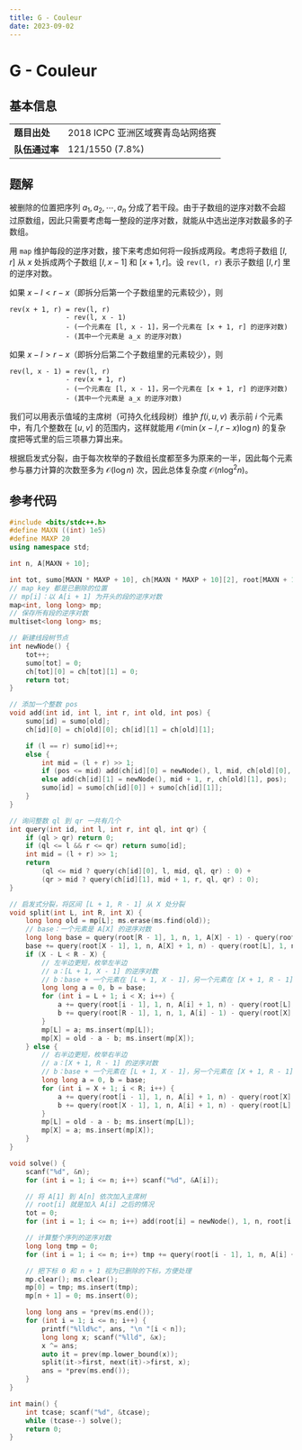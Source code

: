 ```yaml
---
title: G - Couleur
date: 2023-09-02
---
```


# G - Couleur

## 基本信息

<table>
<tr>
<td><b>题目出处</b></td><td>2018 ICPC 亚洲区域赛青岛站网络赛</td>
</tr>
<tr>
<td><b>队伍通过率</b></td><td>121/1550 (7.8%)</td>
</tr>
</table>

## 题解

被删除的位置把序列 $a_1, a_2, \cdots, a_n$ 分成了若干段。由于子数组的逆序对数不会超过原数组，因此只需要考虑每一整段的逆序对数，就能从中选出逆序对数最多的子数组。

用 `map` 维护每段的逆序对数，接下来考虑如何将一段拆成两段。考虑将子数组 $[l, r]$ 从 $x$ 处拆成两个子数组 $[l, x - 1]$ 和 $[x + 1, r]$。设 `rev(l, r)` 表示子数组 $[l, r]$ 里的逆序对数。

如果 $x - l < r - x$（即拆分后第一个子数组里的元素较少），则

```
rev(x + 1, r) = rev(l, r)
              - rev(l, x - 1)
              - (一个元素在 [l, x - 1]，另一个元素在 [x + 1, r] 的逆序对数)
              - (其中一个元素是 a_x 的逆序对数)
```

如果 $x - l > r - x$（即拆分后第二个子数组里的元素较少），则

```
rev(l, x - 1) = rev(l, r)
              - rev(x + 1, r)
              - (一个元素在 [l, x - 1]，另一个元素在 [x + 1, r] 的逆序对数)
              - (其中一个元素是 a_x 的逆序对数)
```

我们可以用表示值域的主席树（可持久化线段树）维护 $f(i, u, v)$ 表示前 $i$ 个元素中，有几个整数在 $[u, v]$ 的范围内，这样就能用 $\mathcal{O}(\min(x - l, r - x)\log n)$ 的复杂度把等式里的后三项暴力算出来。

根据启发式分裂，由于每次枚举的子数组长度都至多为原来的一半，因此每个元素参与暴力计算的次数至多为 $\mathcal{O}(\log n)$ 次，因此总体复杂度 $\mathcal{O}(n\log^2 n)$。

## 参考代码

```c++ linenums="1"
#include <bits/stdc++.h>
#define MAXN ((int) 1e5)
#define MAXP 20
using namespace std;

int n, A[MAXN + 10];

int tot, sumo[MAXN * MAXP + 10], ch[MAXN * MAXP + 10][2], root[MAXN + 10];
// map key 都是已删除的位置
// mp[i]：以 A[i + 1] 为开头的段的逆序对数
map<int, long long> mp;
// 保存所有段的逆序对数
multiset<long long> ms;

// 新建线段树节点
int newNode() {
    tot++;
    sumo[tot] = 0;
    ch[tot][0] = ch[tot][1] = 0;
    return tot;
}

// 添加一个整数 pos
void add(int id, int l, int r, int old, int pos) {
    sumo[id] = sumo[old];
    ch[id][0] = ch[old][0]; ch[id][1] = ch[old][1];

    if (l == r) sumo[id]++;
    else {
        int mid = (l + r) >> 1;
        if (pos <= mid) add(ch[id][0] = newNode(), l, mid, ch[old][0], pos);
        else add(ch[id][1] = newNode(), mid + 1, r, ch[old][1], pos);
        sumo[id] = sumo[ch[id][0]] + sumo[ch[id][1]];
    }
}

// 询问整数 ql 到 qr 一共有几个
int query(int id, int l, int r, int ql, int qr) {
    if (ql > qr) return 0;
    if (ql <= l && r <= qr) return sumo[id];
    int mid = (l + r) >> 1;
    return
        (ql <= mid ? query(ch[id][0], l, mid, ql, qr) : 0) +
        (qr > mid ? query(ch[id][1], mid + 1, r, ql, qr) : 0);
}

// 启发式分裂，将区间 [L + 1, R - 1] 从 X 处分裂
void split(int L, int R, int X) {
    long long old = mp[L]; ms.erase(ms.find(old));
    // base：一个元素是 A[X] 的逆序对数
    long long base = query(root[R - 1], 1, n, 1, A[X] - 1) - query(root[X], 1, n, 1, A[X] - 1);
    base += query(root[X - 1], 1, n, A[X] + 1, n) - query(root[L], 1, n, A[X] + 1, n);
    if (X - L < R - X) {
        // 左半边更短，枚举左半边
        // a：[L + 1, X - 1] 的逆序对数
        // b：base + 一个元素在 [L + 1, X - 1]，另一个元素在 [X + 1, R - 1] 的逆序对数
        long long a = 0, b = base;
        for (int i = L + 1; i < X; i++) {
            a += query(root[i - 1], 1, n, A[i] + 1, n) - query(root[L], 1, n, A[i] + 1, n);
            b += query(root[R - 1], 1, n, 1, A[i] - 1) - query(root[X], 1, n, 1, A[i] - 1);
        }
        mp[L] = a; ms.insert(mp[L]);
        mp[X] = old - a - b; ms.insert(mp[X]);
    } else {
        // 右半边更短，枚举右半边
        // a：[X + 1, R - 1] 的逆序对数
        // b：base + 一个元素在 [L + 1, X - 1]，另一个元素在 [X + 1, R - 1] 的逆序对数
        long long a = 0, b = base;
        for (int i = X + 1; i < R; i++) {
            a += query(root[i - 1], 1, n, A[i] + 1, n) - query(root[X], 1, n, A[i] + 1, n);
            b += query(root[X - 1], 1, n, A[i] + 1, n) - query(root[L], 1, n, A[i] + 1, n);
        }
        mp[L] = old - a - b; ms.insert(mp[L]);
        mp[X] = a; ms.insert(mp[X]);
    }
}

void solve() {
    scanf("%d", &n);
    for (int i = 1; i <= n; i++) scanf("%d", &A[i]);

    // 将 A[1] 到 A[n] 依次加入主席树
    // root[i] 就是加入 A[i] 之后的情况
    tot = 0;
    for (int i = 1; i <= n; i++) add(root[i] = newNode(), 1, n, root[i - 1], A[i]);

    // 计算整个序列的逆序对数
    long long tmp = 0;
    for (int i = 1; i <= n; i++) tmp += query(root[i - 1], 1, n, A[i] + 1, n);

    // 把下标 0 和 n + 1 视为已删除的下标，方便处理
    mp.clear(); ms.clear();
    mp[0] = tmp; ms.insert(tmp);
    mp[n + 1] = 0; ms.insert(0);

    long long ans = *prev(ms.end());
    for (int i = 1; i <= n; i++) {
        printf("%lld%c", ans, "\n "[i < n]);
        long long x; scanf("%lld", &x);
        x ^= ans;
        auto it = prev(mp.lower_bound(x));
        split(it->first, next(it)->first, x);
        ans = *prev(ms.end());
    }
}

int main() {
    int tcase; scanf("%d", &tcase);
    while (tcase--) solve();
    return 0;
}
```
